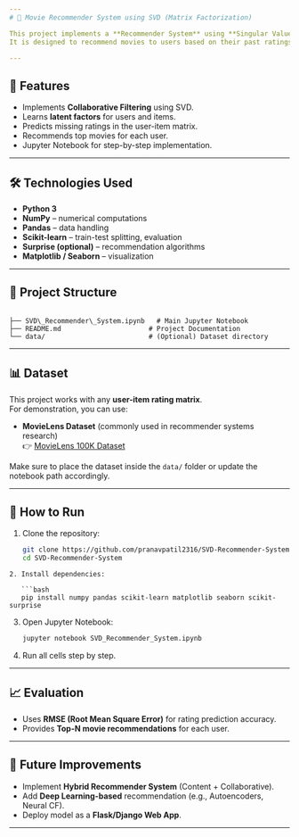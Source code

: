 ```yaml
---
# 🎥 Movie Recommender System using SVD (Matrix Factorization)

This project implements a **Recommender System** using **Singular Value Decomposition (SVD)**, a popular **matrix factorization** technique in collaborative filtering.  
It is designed to recommend movies to users based on their past ratings and the ratings of other similar users.

---
```


## 📌 Features
- Implements **Collaborative Filtering** using SVD.
- Learns **latent factors** for users and items.
- Predicts missing ratings in the user-item matrix.
- Recommends top movies for each user.
- Jupyter Notebook for step-by-step implementation.

---

## 🛠️ Technologies Used
- **Python 3**
- **NumPy** – numerical computations
- **Pandas** – data handling
- **Scikit-learn** – train-test splitting, evaluation
- **Surprise (optional)** – recommendation algorithms
- **Matplotlib / Seaborn** – visualization

---

## 📂 Project Structure
```

├── SVD\_Recommender\_System.ipynb   # Main Jupyter Notebook
├── README.md                      # Project Documentation
└── data/                          # (Optional) Dataset directory

````

---

## 📊 Dataset
This project works with any **user-item rating matrix**.  
For demonstration, you can use:
- **MovieLens Dataset** (commonly used in recommender systems research)  
  👉 [MovieLens 100K Dataset](https://grouplens.org/datasets/movielens/100k/)  

Make sure to place the dataset inside the `data/` folder or update the notebook path accordingly.

---

## 🚀 How to Run
1. Clone the repository:
   ```bash
   git clone https://github.com/pranavpatil2316/SVD-Recommender-System.git
   cd SVD-Recommender-System
````
2. Install dependencies:

   ```bash
   pip install numpy pandas scikit-learn matplotlib seaborn scikit-surprise
````

3. Open Jupyter Notebook:

   ```bash
   jupyter notebook SVD_Recommender_System.ipynb
   ````

4. Run all cells step by step.

---

## 📈 Evaluation

* Uses **RMSE (Root Mean Square Error)** for rating prediction accuracy.
* Provides **Top-N movie recommendations** for each user.

---

## 📌 Future Improvements

* Implement **Hybrid Recommender System** (Content + Collaborative).
* Add **Deep Learning-based** recommendation (e.g., Autoencoders, Neural CF).
* Deploy model as a **Flask/Django Web App**.

---
